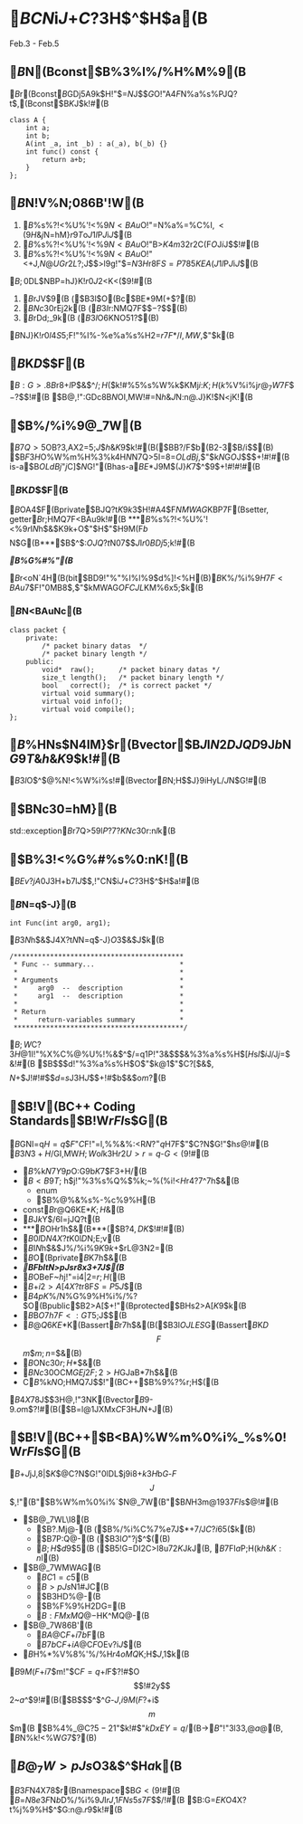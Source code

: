 
# $BCN$i$J$+$C$?$3$H$^$H$a(B

Feb.3 - Feb.5




## $B%a%s%P4X?t$N(Bconst$B%3%l%/%H%M%9(B

$B%a%=%C%I$r(Bconst$B$GDj5A$9$k$H!"$=$N%a%=%C%I$J$$$G$O!"A4$F$N%a%s%PJQ?t$,(Bconst$B$K$J$k!#(B

```
class A {
	int a;
	int b;
	A(int _a, int _b) : a(_a), b(_b) {}
	int func() const {
		return a+b;
	}
};
```

## $B%1%s!&%W!<$N!V%$%s%?!<%U%'!<%9$N;086B'!W(B

 1. $B%$%s%?!<%U%'!<%9$N<BAu$O!"$=$N%a%=%C%I$,<($9$H$&$j$N=hM}$r9T$o$J$1$l$P$J$i$J$$(B
 1. $B%$%s%?!<%U%'!<%9$N<BAu$O!"B>$K4m32$r2C$($F$O$J$i$J$$!#(B
 1. $B%$%s%?!<%U%'!<%9$N<BAu$O!"<+J,$N@UG$$r2L$?$;$J$$>l9g!"$=$N$3$H$r8F$S=P$785$KEA$($J$1$l$P$J$i$J$$(B

$B;0$DL\$NBP=hJ}K!$r0J2<$K<($9!#(B

 1. $B%(%i!<%3!<%I$rJV$9(B ($B$3$l$O(Bc$BE*9M$($+$?(B)
 1. $BNc30$rEj$2$k(B ($B$3$l$r:NMQ$7$F$$$-$?$$(B)
 1. $B%W%m%0%i%`$rDd;_$9$k(B ($B$3$l$O6KNO$5$1$?$$(B)

$B%(%i!<Js9p$NJ}K!$r0l4S$5$;$F!"%I%-%e%a%s%H2=$r$7$F$*$/I,MW$,$"$k(B



## $B%I%-%e%a%s%H2=$K$D$$$F(B

$B:G>.8B%I%-%e%a%s%H$r8+$l$P$&$^$/;H$($k!#%5%s%W%k$KMj$i$:$K;H$($k%i%$%V%i%j$r@_7W$7$F$$$-$?$$!#(B
$B$@$,!":GDc8B$N%I%-%e%a%s%H$OI,MW!#$=$N$h$&$J%I%-%e%a%s%H$N:n@.J}K!$N<jK!(B


## $B%/%i%9@_7W(B

$B7Q>5$OB?3,AX2=$5$;$J$$$h$&$K$9$k!#(B($BB?$/$F$b(B2-3$B$/$i$$(B)
$B$F$3$H$O%W%m%H%3%k$4$H$N%/%i%9$N7Q>5I=8=$OLdBj$,$"$k$N$G$O$J$$$+!#!#(B
is-a$B$OLdBj$"$j$C$]$$$N$G!"(Bhas-a$BE*$J9M$(J}$K$7$^$9$+!#!#!#(B

### $B%a%s%PJQ?t$K$D$$$F(B

$B%W%m%H%3%kMWAG%a%s%PJQ?t$OA4$F(Bprivate$BJQ?t$K$9$k$3$H!#A4$F$NMWAG$KBP$7$F(Bsetter, getter$B$r;HMQ$7$F<BAu$9$k!#(B
***$B%$%s%?!<%U%'!<%9$r$I$N$h$&$K$9$k$+$O$"$H$"$H9M$($F$b$$$$$N$G(B***$B$^$:$OJQ?t$N07$$$J$I$r0BDj$5$;$k!#(B

***$B%"%$%G%#%"(B***

$B%a%s%PJQ?t$r<oN`$4$H(B(bit$BD9!"%"%I%l%9$d%]!<%H(B)$B$K%/%i%9$H$7$F<BAu$7$F!"0MB8$,$"$kMWAG$OFCJL$KM%6x$5$;$k(B


### $B%Q%1%C%H%/%i%9$N<BAuNc(B

```
class packet {
	private:
		/* packet binary datas  */
		/* packet binary length */
	public:
		void*  raw();      /* packet binary datas */
		size_t length();   /* packet binary length */
		bool   correct();  /* is correct packet */
		virtual void summary();
		virtual void info();
		virtual void compile();
};
```



## $B%P%$%HNs$N4IM}$r(Bvector$B$J$I$N2DJQD9$J$b$N$G9T$&$h$&$K$9$k!#(B

$B$3$l$O$^$@%N!<%W%i%s!#(Bvector$B$N;H$$J}$9$iHyL/$J$N$G!#(B





## $BNc30=hM}(B

std::exception$B%/%i%9$r7Q>5$9$l$P?7$?$KNc30%/%i%9$r:n$l$k(B




## $B%3!<%G%#%s%0:nK!(B

$BEv$?$jA0$J$3$H$+$b$7$l$J$$$,!"CN$i$J$+$C$?$3$H$^$H$a!#(B


### $B%3%a%s%H$N=q$-J}(B

```
int Func(int arg0, arg1);
```

$B$3$N$h$&$J4X?t$N%3%a%s%H$N=q$-J}$O$3$&$J$k(B

```
/******************************************
 * Func -- summary...                     *
 *                                        *
 * Arguments                              *
 *     arg0  --  description              *
 *     arg1  --  description              *
 *                                        *
 * Return                                 *
 *     return-variables summary           *
 ******************************************/
```
$B;W$C$?$3$H$@$1$I!"%X%C%@%U%!%$%k$&$^$/=q$1$P!"$3$&$$$&%3%a%s%H$[$H$s$I$$$i$J$/$J$j$=$&!#(B
$B$$$d!"%3%a%s%H$O$"$k$@$1$"$C$?$[$&$,$$$$$N$+$J!#!#$$$d$=$s$J$3$H$J$$$+!#$b$&$o$m$?(B



## $B!V(BC++ Coding Standards$B!W$rFI$s$G(B

$B%M%C%H$GNI=q$H=q$$$F$"$C$F!"$=$l$,%5%$%\%&%:<R$N?^=q$H$7$F$"$C$?$N$G!"$h$s$@!#(B
$B$3$N3+H/$GI,MW$H;W$o$l$k$3$H$r2U>r=q$-$G<($9!#(B

 - $B%3%s%Q%$%k$N7Y9p%l%Y%k$O:G9b$K$7$F3+H/(B
 - $B<B9T;~%(%i!<$h$j!"%3%s%Q%$%k;~%(%i!<$H%j%s%/;~%(%i!<$r4?7^$7$h$&(B
 	- enum 
 	- $B%@%&%s%-%c%9%H(B
 - const$B$r@Q6KE*$K;H$&(B
 - $B$J$k$Y$/6I=jJQ?t(B
 - ***$B%^%8%C%/%J%s%P!<$OHr$1$h$&(B***($B?4$,DK$$!#!#(B)
 - $B0l$D$N4X?t$K0l$D$N;E;v(B
 - $B$I$N$h$&$J%/%i%9$K$9$k$+$rL@3N2=(B
 - $B%a%s%PJQ?t$O(Bprivate$B%a%s%P$K$7$h$&(B
 - ***$BFbIt$N>pJs$r8x3+$7$J$$(B***
 - $B%3%s%9%H%i%/%?$OBeF~$h$j!"=i4|2=$r;H$((B
 - $B%3%s%9%H%i%/%?!"%G%9%H%i%/%?FbIt$+$i2>A[4X?t$r8F$S=P$5$J$$(B
 - $B4pK\%/%i%9$N%G%9%H%i%/%?$O(Bpublic$B2>A[$+!"(Bprotected$BHs2>A[$K$9$k(B
 - $B%G%9%H%i%/%?!"%j%=!<%92rJ|!"(Bswap$B$O7h$7$F<:GT$5$;$J$$(B
 - $B@Q6KE*$K(Bassert$B$r$7$h$&(B($B$3$l$OJLES$G(Bassert$B$K$D$$$F$$$m$$$m;n$=$&(B)
 - $B%(%i!<DLCN$ONc30$r;H$*$&(B
 - $BNc30$OCM$GEj$2$F;2>H$GJaB*$7$h$&(B
 - C$B%9%?%$%k$N%-%c%9%H$O;HMQ$7$J$$!"(BC++$B%9%?%$%k$r;H$((B

$B4X78$J$$$3$H$@$,!"$3$NK\(Bvector$B9%$-$9$.$o$m$?!#(B($B$=$l$@$1JXMx$C$F$3$H$J$N$+$J(B)


## $B!V(BC++$B<BA)%W%m%0%i%_%s%0!W$rFI$s$G(B

$B$+$J$jJ,8|$$K\$@$C$?$N$G!"0lDL$j$9$i8+$k$3$H$b$G$-$F$$$J$$$,!"(B"$B%W%m%0%i%`$N@_7W(B"$B$N$H$3$m$@$1$9$3$7FI$s$@!#(B

 - $B@_7WL\I8(B
	 - $B?.Mj@-(B ($B%/%i%C%7%e$7$J$$%W%m%0%i%`!#$*$+$7$/$J$C$?$i65$($k(B)
	 - $B7P:Q@-(B ($B$3$l$O$"$?$j$^$((B)
	 - $B;H$$$d$9$5(B ($B5!G=DI2C>I8u72$K$J$k$J(B, $B%I%-%e%a%s%H>/$7FI$a$P;H$($k$h$&$K:n$l(B)
 - $B@_7WMWAG(B
	 - $BC1=c$5(B 
	 - $B>pJs$N1#JC(B 
	 - $B3HD%@-(B
	 - $B%F%9%H2DG=(B
	 - $B:FMxMQ@-$HK^MQ@-(B
 - $B@_7W86B'(B
	 - $BA@$C$F$+$i7b$F(B
	 - $B7b$C$F$+$iA@$C$F$OEv$?$i$J$$(B
 - $B%W%m%7%8%c$H%*%V%8%'%/%H$r4oMQ$K;H$$J,$1$k(B

$B9M$($F$+$i%3!<%G%#%s%0$7$m!"$C$F=q$+$l$F$?!#$O$$!#2y$$2~$a$^$9!#(B($B$$$^$^$G%3!<%I=q$-$J$,$i9M$($F$?$+$i$$$m$$$m(B
$B%4%_$@$C$?5-21$"$k!#$"$kDxEY=q$/(B->$B$"!"$3$l$3$3$,$@$a$@(B, $B$N%k!<%W$G$7$?(B)


## $B@_7W>pJs$O$3$&$^$H$a$k(B

$B3F%3%s%]!<%M%s%H$N4X78$r(Bnamespace$B$G<($9!#(B
$B$=$N8e3F%3%s%]!<%M%s%H$N$b$D%/%i%9$J$I$rJ,$1$FNs5s$7$F$$$/!#(B
$B:G=*E*$K$O4X?t%j%9%H$^$G:n@.$r$9$k!#(B




